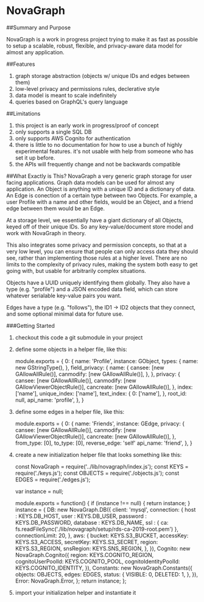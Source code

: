 # NovaGraph

##Summary and Purpose

NovaGraph is a work in progress project trying to make it as fast as possible to setup a scalable, robust, flexible, and privacy-aware data model for almost any application.

##Features

1. graph storage abstraction (objects w/ unique IDs and edges between them)
2. low-level privacy and permissions rules, declerative style
3. data model is meant to scale indefinitely
4. queries based on GraphQL's query language

##Limitations

1. this project is an early work in progress/proof of concept
2. only supports a single SQL DB
3. only supports AWS Cognito for authentication
4. there is little to no documentation for how to use a bunch of highly experimental features. it's not usable with help from someone who has set it up before.
5. the APIs will frequently change and not be backwards compatible

##What Exactly is This?
NovaGraph a very generic graph storage for user facing applications. Graph data models can be used for almost any application. An Object is anything with a unique ID and a dictionary of data. An Edge is conection of a certain type between two Objects. For example, a user Profile with a name and other fields, would be an Object, and a friend edge between them would be an Edge.

At a storage level, we essentially have a giant dictionary of all Objects, keyed off of their unique IDs. So any key-value/document store model and work with NovaGraph in theory. 

This also integrates some privacy and permission concepts, so that at a very low level, you can ensure that people can only access data they should see, rather than implementing those rules at a higher level. There are no limits to the complexity of privacy rules, making the system both easy to get going with, but usable for arbitrarily complex situations.

Objects have a UUID uniquely identifying them globally. They also have a type (e.g. "profile") and a JSON encoded data field, which can store whatever serialable key-value pairs you want.

Edges have a type (e.g. "follows"), the ID1 -> ID2 objects that they connect, and some optional minimal data for future use. 

###Getting Started

1. checkout this code a git submodule in your project
2. define some objects in a helper file, like this:

    module.exports = {
    	0: {
    		name: 'Profile',
    		instance: GObject,
    		types: {
    			name: new GStringType(),
    		},
    		field_privacy: {
    			name: {
    				cansee: [new GAllowAllRule()],
    				canmodify: [new GAllowAllRule()],
    			},
    		},
    		privacy: {
    			cansee: [new GAllowAllRule()],
    			canmodify: [new GAllowViewerObjectRule()],
    			cancreate: [new GAllowAllRule()],
    		},
    		index: ['name'],
    		unique_index: ['name'],
    		text_index: {
    			0: ['name'],
    		},
    		root_id: null,
    		api_name: 'profile',
      },
    }

3. define some edges in a helper file, like this:

	  module.exports = {
    	0: {
    		name: 'Friends',
    		instance: GEdge,
    		privacy: {
    			cansee: [new GAllowAllRule()],
    			canmodify: [new GAllowViewerObjectRule()],
    			cancreate: [new GAllowAllRule()],
    		},
				from_type: [0],
				to_type: [0],
				reverse_edge: 'self'
    		api_name: 'friend',
      },
    }

3. create a new initialization helper file that looks something like this:

   const NovaGraph = require('../lib/novagraph/index.js');
   const KEYS = require('./keys.js');
   const OBJECTS = require('./objects.js');
   const EDGES = require('./edges.js');
   
   var instance = null;
   
   module.exports = function() {
     if (instance !== null) {
       return instance;
     }
     instance = {
       DB: new NovaGraph.DB({
         client: 'mysql',
         connection: {
           host     : KEYS.DB_HOST,
           user     : KEYS.DB_USER,
           password : KEYS.DB_PASSWORD,
           database : KEYS.DB_NAME,
           ssl      : { ca: fs.readFileSync('./lib/novagraph/setup/rds-ca-2019-root.pem') },
           connectionLimit: 20,
         },
         aws: {
           bucket: KEYS.S3_BUCKET,
           accessKey: KEYS.S3_ACCESS,
           secretKey: KEYS.S3_SECRET,
           region: KEYS.S3_REGION,
           snsRegion: KEYS.SNS_REGION,
         },
       }),
       Cognito: new NovaGraph.Cognito({
         region: KEYS.COGNITO_REGION,
         cognitoUserPoolId: KEYS.COGNITO_POOL,
         cognitoIdentityPoolId: KEYS.COGNITO_IDENTITY,
       }),
       Constants: new NovaGraph.Constants({
         objects: OBJECTS,
         edges: EDGES,
         status: {
           VISIBLE: 0,
           DELETED: 1,
         },
       }),
       Error: NovaGraph.Error,
     };
     return instance;
   };

4. import your initialization helper and instantiate it
